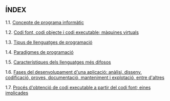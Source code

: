 ## ÍNDEX

1.1. [Concepte de programa informàtic](https://github.com/axbycs/M5UF1/blob/master/Conceptedeprogramainform%C3%A0tic.md)

1.2. [Codi font, codi objecte i codi executable; màquines virtuals](https://github.com/axbycs/M5UF1/blob/master/Codi_font.md)

1.3. [Tipus de llenguatges de programació]()

1.4. [Paradigmes de programació]()

1.5. [Característiques dels llenguatges més difosos]()

1.6. [Fases del desenvolupament d'una aplicació: anàlisi, disseny, codificació, proves, documentació, manteniment i explotació, entre d'altres]()

1.7. [Procés d'obtenció de codi executable a partir del codi font; eines implicades]()
